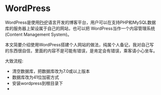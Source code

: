 # WordPress

WordPress是使用[PHP](https://baike.baidu.com/item/PHP/9337)语言开发的博客平台，用户可以在支持PHP和MySQL数据库的服务器上架设属于自己的网站，也可以把 WordPress当作一个内容管理系统\(Content Management System\)。

本文简要介绍使用WordPress搭建个人网站的做法，纯属个人备记，我对自己写的东西很自信，里面的内容不是可能有错误，是肯定会有错误，乘客请小心坐车。

大致流程:



* 清空数据库，把数据库改为7.0或以上版本
* 数据库改为41位加密方式
* 安装wordpress到根目录下
* 


